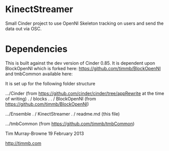 KinectStreamer
==============

Small Cinder project to use OpenNI Skeleton tracking on users and send the
data out via OSC.


Dependencies
============

This is built against the dev version of Cinder 0.85. It is dependent upon
BlockOpenNI which is forked here: https://github.com/timmb/BlockOpenNI and 
tmbCommon available here: 

It is set up for the following folder structure

.../Cinder (from https://github.com/cinder/cinder/tree/appRewrite at the time of writing)
   . / blocks
   . . / BlockOpenNI (from https://github.com/timmb/BlockOpenNI)

.../Ensemble
   . / KinectStreamer
   . / readme.md (this file)

.../tmbCommon (from https://github.com/timmb/tmbCommon)


Tim Murray-Browne
19 February 2013

http://timmb.com
